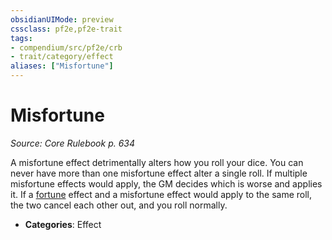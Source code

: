 ```yaml
---
obsidianUIMode: preview
cssclass: pf2e,pf2e-trait
tags:
- compendium/src/pf2e/crb
- trait/category/effect
aliases: ["Misfortune"]
---
```

# Misfortune  
*Source: Core Rulebook p. 634*  

A misfortune effect detrimentally alters how you roll your dice. You can never have more than one misfortune effect alter a single roll. If multiple misfortune effects would apply, the GM decides which is worse and applies it. If a [fortune](fortune.md "Fortune Effect Trait") effect and a misfortune effect would apply to the same roll, the two cancel each other out, and you roll normally.

- **Categories**: Effect